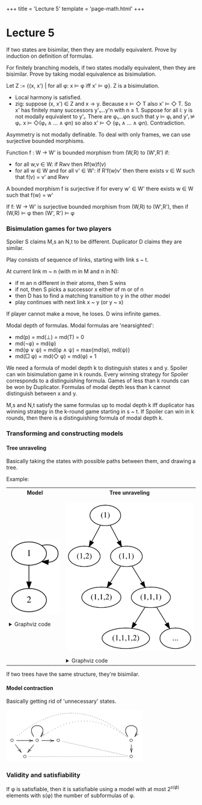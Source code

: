 +++
title = 'Lecture 5'
template = 'page-math.html'
+++
# Lecture 5
If two states are bisimilar, then they are modally equivalent.
Prove by induction on definition of formulas.

For finitely branching models, if two states modally equivalent, then they are bisimilar.
Prove by taking modal equivalence as bisimulation.

Let Z := {(x, x') | for all φ: x ⊨ φ iff x' ⊨ φ}.
Z is a bisimulation.
- Local harmony is satisfied.
- zig: suppose (x, x') ∈ Z and x → y.
    Because x ⊨ ◇ T also x' ⊨ ◇ T.
    So x' has finitely many successors y'₁...y'n with n ≥ 1.
    Suppose for all i: y is not modally equivalent to y'ᵢ.
    There are φ₁...φn such that y ⊨ φᵢ and y'ᵢ ⊭ φᵢ.
    x ⊨ ◇(φ₁ ∧ ... ∧ φn) so also x' ⊨ ◇ (φ₁ ∧ ... ∧ φn).
    Contradiction.


Asymmetry is not modally definable.
To deal with only frames, we can use surjective bounded morphisms.

Function f : W → W' is bounded morphism from (W,R) to (W',R') if:
- for all w,v ∈ W: if Rwv then Rf(w)f(v)
- for all w ∈ W and for all v' ∈ W': if R'f(w)v' then there exists v ∈ W such that f(v) = v' and Rwv

A bounded morphism f is surjective if for every w' ∈ W' there exists w ∈ W such that f(w) = w'

If f: W → W' is surjective bounded morphism from (W,R) to (W',R'), then if (W,R) ⊨ φ then (W', R') ⊨ φ

### Bisimulation games for two players
Spoiler S claims M,s an N,t to be different.
Duplicator D claims they are similar.

Play consists of sequence of links, starting with link s ~ t.

At current link m ~ n (with m in M and n in N):
- if m an n different in their atoms, then S wins
- if not, then S picks a successor x either of m or of n
- then D has to find a matching transition to y in the other model
- play continues with next link x ~ y (or y ~ x)

If player cannot make a move, he loses.
D wins infinite games.

Modal depth of formulas.
Modal formulas are 'nearsighted':
- md(p) = md(⊥) = md(T) = 0
- md(¬φ) = md(φ)
- md(φ ∨ ψ) = md(φ ∧ ψ) = max{md(φ), md(ψ)}
- md(□ φ) = md(◇ φ) = md(φ) + 1

We need a formula of model depth k to distinguish states x and y.
Spoiler can win bisimulation game in k rounds.
Every winning strategy for Spoiler corresponds to a distinguishing formula.
Games of less than k rounds can be won by Duplicator.
Formulas of modal depth less than k cannot distinguish between x and y.

M,s and N,t satisfy the same formulas up to modal depth k iff duplicator has winning strategy in the k-round game starting in s ~ t.
If Spoiler can win in k rounds, then there is a distinguishing formula of modal depth k.

### Transforming and constructing models
#### Tree unraveling
Basically taking the states with possible paths between them, and drawing a tree.

Example:

<table>
<tr> <th>Model</th> <th>Tree unraveling</th> </tr>

<tr>
<td>

![Model diagram](model-diagram.dot.svg)

<details>
<summary>Graphviz code</summary>

<!-- :Tangle(dot) model-diagram.dot -->
```dot
digraph g {
1 -> 2
1 -> 1
}
```

</details>
</td>
<td>

![Tree unraveling diagram](tree-unraveling.dot.svg)

<details>
<summary>Graphviz code</summary>

<!-- :Tangle(dot) tree-unraveling.dot -->
```dot
digraph g {
a [label="(1)"]
b [label="(1,2)"]; a -> b
c [label="(1,1)"]; a -> c
d [label="(1,1,2)"]; c -> d
e [label="(1,1,1)"]; c -> e
f [label="(1,1,1,2)"]; e -> f
g [label="..."]; e -> g
}
```

</details>

</td>
</tr>
</table>

If two trees have the same structure, they're bisimilar.

#### Model contraction
Basically getting rid of 'unnecessary' states.

![Model contraction](model-contraction.png)

### Validity and satisfiability
If φ is satisfiable, then it is satisfiable using a model with at most $2^{s(\phi)}$ elements with s(φ) the number of subformulas of φ.
